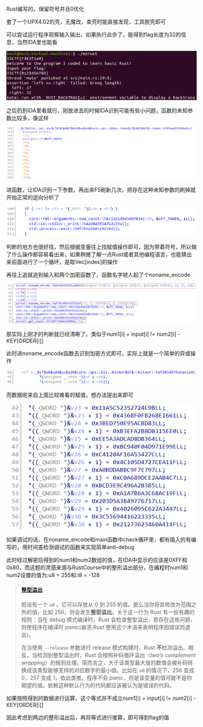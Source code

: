 Rust编写的，保留符号并且0优化

套了一个UPX4.02的壳，无魔改，查壳时能直接发现，工具脱壳即可

可以尝试运行程序观察输入输出，如果执行此步了，能得到flag长度为32的信息，当然IDA里也能看

![0](./0.png)

之后扔到IDA里看就行，刚放进去的时候IDA识别可能有些小问题，函数的未知参数比较多，像这样

![1](./1.png)

进函数，让IDA识别一下参数，再出来F5刷新几次，把存在这种未知参数的刷掉就开始正常的逆向分析了

![2](./2.png)

判断的地方也很好找，然后根据变量往上找赋值操作即可，因为带着符号，所以做了什么操作都容易看出来，如果稍微了解一点Rust或者其他编程语言，也能猜出来前面进行了一个循环，是取Vec[index]的操作

再往上追就追到输入和两个加密函数了，函数名字唬人起了个noname_encode

![3](./3.png)

那实际上刚才的判断就已经清晰了，类似于num1[i] + input[i] != num2[i] - KEY[ORDER[i]]

此时进noname_encode函数去识别加密方式即可，实际上就是一个简单的异或操作

![4](./4.png)

而数据呢来自上面比较难看的赋值，想办法提出来即可

![5](./5.png)

如果调试的话，在noname_encode和main函数中check循环里，都有插入的有编写的，用时间差检测调试的函数来实现简单anti-debug

此时经过解密后得到的num1和num2数组的值，在IDA中显示的应该是0XFF和0x80，而这题的灵感来源与RustCourse中的整形溢出部分，在编程时num1和num2设置的值为:u8 = 255和:i8 = -128

> #### [整型溢出](https://course.rs/basic/base-type/numbers.html#整型溢出)
>
> 假设有一个 `u8` ，它可以存放从 0 到 255 的值。那么当你将其修改为范围之外的值，比如 256，则会发生**整型溢出**。关于这一行为 Rust 有一些有趣的规则：当在 debug 模式编译时，Rust 会检查整型溢出，若存在这些问题，则使程序在编译时 *panic*(崩溃,Rust 使用这个术语来表明程序因错误而退出)。
>
> 在当使用 `--release` 参数进行 release 模式构建时，Rust **不**检测溢出。相反，当检测到整型溢出时，Rust 会按照补码循环溢出（*two’s complement wrapping*）的规则处理。简而言之，大于该类型最大值的数值会被补码转换成该类型能够支持的对应数字的最小值。比如在 `u8` 的情况下，256 变成 0，257 变成 1，依此类推。程序不会 *panic*，但是该变量的值可能不是你期望的值。依赖这种默认行为的代码都应该被认为是错误的代码。

如果按照得到的数据进行运算，这个等式并不成立num1[i] + input[i] != num2[i] - KEY[ORDER[i]]

因此考虑到两边的整形溢出后，再将等式进行推算，即可得到flag的值

